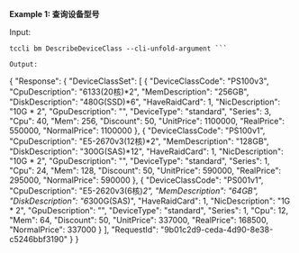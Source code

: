 **Example 1: 查询设备型号**



Input: 

```
tccli bm DescribeDeviceClass --cli-unfold-argument ```

Output: 
```
{
    "Response": {
        "DeviceClassSet": [
            {
                "DeviceClassCode": "PS100v3",
                "CpuDescription": "6133(20核)*2",
                "MemDescription": "256GB",
                "DiskDescription": "480G(SSD)*6",
                "HaveRaidCard": 1,
                "NicDescription": "10G * 2",
                "GpuDescription": "",
                "DeviceType": "standard",
                "Series": 3,
                "Cpu": 40,
                "Mem": 256,
                "Discount": 50,
                "UnitPrice": 1100000,
                "RealPrice": 550000,
                "NormalPrice": 1100000
            },
            {
                "DeviceClassCode": "PS100v1",
                "CpuDescription": "E5-2670v3(12核)*2",
                "MemDescription": "128GB",
                "DiskDescription": "300G(SAS)*12",
                "HaveRaidCard": 1,
                "NicDescription": "10G * 2",
                "GpuDescription": "",
                "DeviceType": "standard",
                "Series": 1,
                "Cpu": 24,
                "Mem": 128,
                "Discount": 50,
                "UnitPrice": 590000,
                "RealPrice": 295000,
                "NormalPrice": 590000
            },
            {
                "DeviceClassCode": "PS001v1",
                "CpuDescription": "E5-2620v3(6核)*2",
                "MemDescription": "64GB",
                "DiskDescription": "6*300G(SAS)",
                "HaveRaidCard": 1,
                "NicDescription": "1G * 2",
                "GpuDescription": "",
                "DeviceType": "standard",
                "Series": 1,
                "Cpu": 12,
                "Mem": 64,
                "Discount": 50,
                "UnitPrice": 337000,
                "RealPrice": 168500,
                "NormalPrice": 337000
            }
        ],
        "RequestId": "9b01c2d9-ceda-4d90-8e38-c5246bbf3190"
    }
}
```

